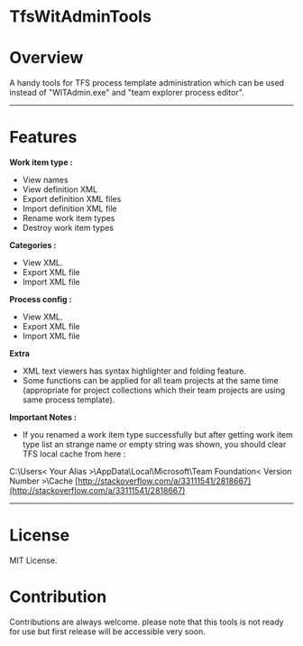 # TfsWitAdminTools
# Overview
A handy tools for TFS process template administration which can be used instead of "WITAdmin.exe" and "team explorer process editor".

***

# Features
**Work item type :**
  * View names
  * View definition XML
  * Export definition XML files
  * Import definition XML file
  * Rename work item types 
  * Destroy work item types

**Categories :**
  * View XML.
  * Export XML file
  * Import XML file

**Process config :**
  * View XML.
  * Export XML file
  * Import XML file


**Extra**
* XML text viewers has syntax highlighter and folding feature.
* Some functions can be applied for all team projects at the same time (appropriate for project collections which their team projects are using same process template).

**Important Notes :**
  * If you renamed a work item type successfully but after getting work item type list an strange name or empty string was shown, you should clear TFS local cache from here : 

  C:\Users\< Your Alias >\AppData\Local\Microsoft\Team Foundation\< Version Number >\Cache
  [http://stackoverflow.com/a/33111541/2818667](http://stackoverflow.com/a/33111541/2818667)

***
# License
MIT License.

# Contribution
Contributions are always welcome. please note that this tools is not ready for use but first release will be accessible very soon.
